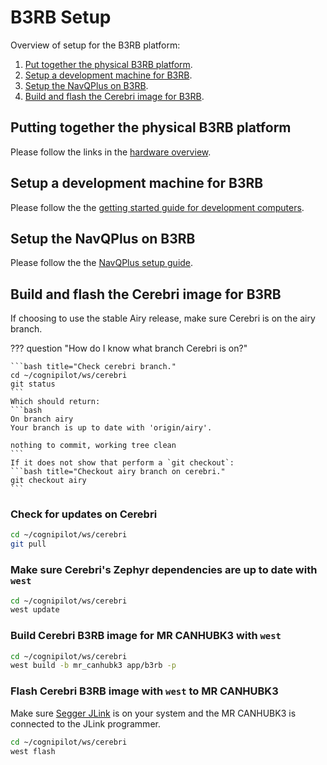 # B3RB Setup

Overview of setup for the B3RB platform:

1. [Put together the physical B3RB platform](#putting-together-the-physical-b3rb-platform).
2. [Setup a development machine for B3RB](#setup-a-development-machine-for-b3rb).
3. [Setup the NavQPlus on B3RB](#setup-the-navqplus-on-b3rb).
4. [Build and flash the Cerebri image for B3RB](#build-and-flash-the-cerebri-image-for-b3rb).

## Putting together the physical B3RB platform

Please follow the links in the [hardware overview](./hardware.md).

## Setup a development machine for B3RB

Please follow the the [getting started guide for development computers](../../getting_started/install.md).

## Setup the NavQPlus on B3RB

Please follow the the [NavQPlus setup guide](../../cranium/compute/navqplus/setup.md).

## Build and flash the Cerebri image for B3RB

If choosing to use the stable Airy release, make sure Cerebri is on the airy branch.

??? question "How do I know what branch Cerebri is on?"

	```bash title="Check cerebri branch."
	cd ~/cognipilot/ws/cerebri
	git status
	```
	Which should return:
	```bash
	On branch airy
	Your branch is up to date with 'origin/airy'.

	nothing to commit, working tree clean
	```
	If it does not show that perform a `git checkout`:
	```bash title="Checkout airy branch on cerebri."
	git checkout airy
	```

### Check for updates on Cerebri

```bash title="Update Cerebri."
cd ~/cognipilot/ws/cerebri
git pull
```

### Make sure Cerebri's Zephyr dependencies are up to date with `west`

```bash title="Updating Cerebri's Zephyr dependencies with west."
cd ~/cognipilot/ws/cerebri
west update
```

### Build Cerebri B3RB image for MR CANHUBK3 with `west`

```bash title="Building Cerebri B3RB image with west."
cd ~/cognipilot/ws/cerebri
west build -b mr_canhubk3 app/b3rb -p
```

### Flash Cerebri B3RB image with `west` to MR CANHUBK3

Make sure [Segger JLink](https://www.segger.com/downloads/jlink/) is on your system and the MR CANHUBK3 is connected to the JLink programmer.

```bash title="Flashing MR CANHUBK3 with the Cerebri B3RB image using west."
cd ~/cognipilot/ws/cerebri
west flash
```
